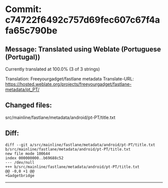 # Commit: c74722f6492c757d69fec607c67f4afa65c790be
## Message: Translated using Weblate (Portuguese (Portugal))

Currently translated at 100.0% (3 of 3 strings)

Translation: Freeyourgadget/fastlane metadata
Translate-URL: https://hosted.weblate.org/projects/freeyourgadget/fastlane-metadata/pt_PT/
## Changed files:
src/mainline/fastlane/metadata/android/pt-PT/title.txt

## Diff:
```
diff --git a/src/mainline/fastlane/metadata/android/pt-PT/title.txt b/src/mainline/fastlane/metadata/android/pt-PT/title.txt
new file mode 100644
index 000000000..b69688c52
--- /dev/null
+++ b/src/mainline/fastlane/metadata/android/pt-PT/title.txt
@@ -0,0 +1 @@
+Gadgetbridge
```
-----------------------------------
